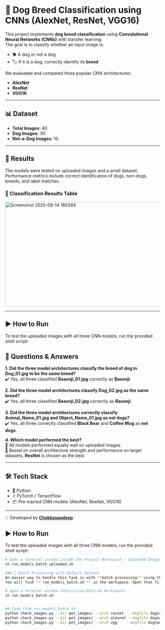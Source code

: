 # 🐶 Dog Breed Classification using CNNs (AlexNet, ResNet, VGG16)

This project implements **dog breed classification** using **Convolutional Neural Networks (CNNs)** with transfer learning.  
The goal is to classify whether an input image is:  

- 🐕 A dog or not a dog  
- 🏷️ If it is a dog, correctly identify its **breed**  

We evaluated and compared three popular CNN architectures:  
- **AlexNet**  
- **ResNet**  
- **VGG16**  

---

## 📊 Dataset
- **Total Images:** 40  
- **Dog Images:** 30  
- **Not-a-Dog Images:** 10  

---

## 🚀 Results
The models were tested on uploaded images and a small dataset.  
Performance metrics include correct identification of dogs, non-dogs, breeds, and label matches.  

### 🔎 Classification Results Table
<img width="944" height="341" alt="Screenshot 2025-09-14 180344" src="https://github.com/user-attachments/assets/53f855ed-200a-4be7-b9bb-29f6f6fc385d" />


---
## ▶️ How to Run

To test the uploaded images with all three CNN models, run the provided shell script:  


## 📝 Questions & Answers  

**1. Did the three model architectures classify the breed of dog in Dog_01.jpg to be the same breed?**  
✔️ Yes, all three classified **Basenji_01.jpg** correctly as **Basenji**.  

**2. Did the three model architectures classify Dog_02.jpg as the same breed?**  
✔️ Yes, all three classified **Basenji_02.jpg** correctly as **Basenji**.  

**3. Did the three model architectures correctly classify Animal_Name_01.jpg and Object_Name_01.jpg as not dogs?**  
✔️ Yes, all three correctly classified **Black Bear** and **Coffee Mug** as **not dogs**.  

**4. Which model performed the best?**  
🔹 All models performed equally well on uploaded images.  
🔹 Based on overall architecture strength and performance on larger datasets, **ResNet** is chosen as the best.  

---

## 🛠️ Tech Stack
- 🐍 Python  
- 🔥 PyTorch / TensorFlow  
- 📦 Pre-trained CNN models (AlexNet, ResNet, VGG16)  

---

✨ Developed by [**Chakkasandeep**](https://github.com/Chakkasandeep)  
## ▶️ How to Run

To test the uploaded images with all three CNN models, run the provided shell script:  

```bash
# Open a terminal window inside the Project Workspace - Uploaded Images
sh run_models_batch_uploaded.sh

### 🔹 Batch Processing with Default Dataset
An easier way to handle this task is with **batch processing** using the provided shell script.  
You will find **`run_models_batch.sh`** in the workspace. Open that file and you will notice:

# Open a terminal window (Unix/Linux/OSX/Lab Workspace)
sh run_models_batch.sh


## Code from run_models_batch.sh
python check_images.py --dir pet_images/ --arch resnet  --dogfile dognames.txt > resnet_pet-images.txt
python check_images.py --dir pet_images/ --arch alexnet --dogfile dognames.txt > alexnet_pet-images.txt
python check_images.py --dir pet_images/ --arch vgg    --dogfile dognames.txt > vgg_pet-images.txt
